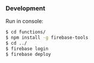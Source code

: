 ### Development

Run in console:
```sh
$ cd functions/
$ npm install -g firebase-tools
$ cd ../
$ firebase login
$ firebase deploy
```
